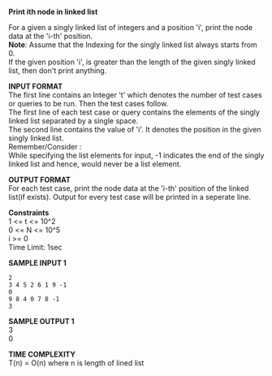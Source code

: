 **Print ith node in linked list**

For a given a singly linked list of integers and a position 'i', print the node data at the 'i-th' position.\
**Note**: Assume that the Indexing for the singly linked list always starts from 0.\
If the given position 'i',  is greater than the length of the given singly linked list, then don't print anything.

**INPUT FORMAT**\
The first line contains an Integer 't' which denotes the number of test cases or queries to be run. Then the test cases follow.\
The first line of each test case or query contains the elements of the singly linked list separated by a single space.\
The second line contains the value of 'i'. It denotes the position in the given singly linked list.\
Remember/Consider :\
While specifying the list elements for input, -1 indicates the end of the singly linked list and hence, would never be a list element.

**OUTPUT FORMAT**\
For each test case, print the node data at the 'i-th' position of the linked list(if exists).
Output for every test case will be printed in a seperate line.

**Constraints**\
1 <= t <= 10^2\
0 <= N <= 10^5\
i  >= 0\
Time Limit: 1sec

**SAMPLE INPUT 1**
```
2
3 4 5 2 6 1 9 -1
0
9 8 4 0 7 8 -1
3
```

**SAMPLE OUTPUT 1**\
3\
0

**TIME COMPLEXITY**\
T(n) = O(n) where n is length of lined list
